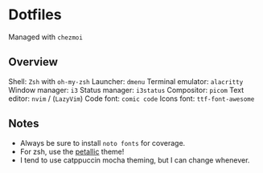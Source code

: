# Dotfiles
Managed with `chezmoi`

## Overview
Shell: `Zsh` with `oh-my-zsh`
Launcher: `dmenu`
Terminal emulator: `alacritty`
Window manager: `i3`
Status manager: `i3status`
Compositor: `picom`
Text editor: `nvim` / (`LazyVim`)
Code font: `comic code`
Icons font: `ttf-font-awesome`

## Notes
- Always be sure to install `noto fonts` for coverage.
- For zsh, use the [petallic](https://gist.github.com/Petally/e0ec63b7e2f9dff53cb5790fd54f15b4) theme!
- I tend to use catppuccin mocha theming, but I can change whenever.

